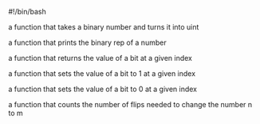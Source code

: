 #!/bin/bash

a function that takes a binary number and turns it into uint

a function that prints the binary rep of a number

a function that returns the value of a bit at a given index

a function that sets the value of a bit to 1 at a given index

a function that sets the value of a bit to 0 at a given index

a function that counts the number of flips needed to change the number n to m
